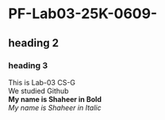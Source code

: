 # PF-Lab03-25K-0609-
## heading 2
### heading 3

This is Lab-03 CS-G
<br/>
We studied Github
<br/>
**My name is Shaheer in Bold**
<br/>
_My name is Shaheer in Italic_
